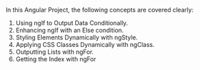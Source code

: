 In this Angular Project, the following concepts are covered clearly:

1) Using ngIf to Output Data Conditionally.
2) Enhancing ngIf with an Else condition.
3) Styling Elements Dynamically with ngStyle.
4) Applying CSS Classes Dynamically with ngClass.
5) Outputting Lists with ngFor.
6) Getting the Index  with ngFor